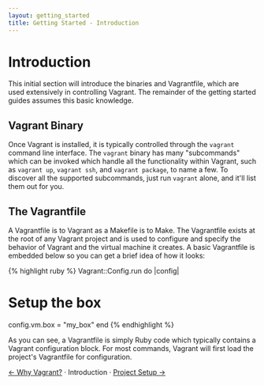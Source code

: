 ```yaml
---
layout: getting_started
title: Getting Started - Introduction
---
```

# Introduction

This initial section will introduce the binaries and Vagrantfile, which are
used extensively in controlling Vagrant. The remainder of the getting started
guides assumes this basic knowledge.

## Vagrant Binary

Once Vagrant is installed, it is typically controlled through the `vagrant`
command line interface. The `vagrant` binary has many "subcommands" which can be
invoked which handle all the functionality within Vagrant, such as `vagrant up`,
`vagrant ssh`, and `vagrant package`, to name a few. To discover all the supported
subcommands, just run `vagrant` alone, and it'll list them out for you.

## The Vagrantfile

A Vagrantfile is to Vagrant as a Makefile is to Make. The Vagrantfile exists at the root
of any Vagrant project and is used to configure and specify the behavior of
Vagrant and the virtual machine it creates. A basic Vagrantfile is embedded below
so you can get a brief idea of how it looks:

{% highlight ruby %}
Vagrant::Config.run do |config|
  # Setup the box
  config.vm.box = "my_box"
end
{% endhighlight %}

As you can see, a Vagrantfile is simply Ruby code which typically contains a Vagrant
configuration block. For most commands, Vagrant will first load the project's
Vagrantfile for configuration.

[&larr; Why Vagrant?](/docs/getting-started/why.html) &middot; Introduction &middot; [Project Setup &rarr;](/docs/getting-started/setup.html)
